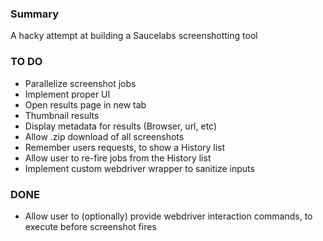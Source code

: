 ### Summary

A hacky attempt at building a Saucelabs screenshotting tool

### TO DO

- Parallelize screenshot jobs
- Implement proper UI
- Open results page in new tab
- Thumbnail results 
- Display metadata for results (Browser, url, etc)
- Allow .zip download of all screenshots
- Remember users requests, to show a History list
- Allow user to re-fire jobs from the History list
- Implement custom webdriver wrapper to sanitize inputs

### DONE

- Allow user to (optionally) provide webdriver interaction commands, to execute before screenshot fires